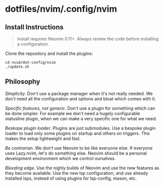 # dotfiles/nvim/.config/nvim

## Install Instructions

 > Install requires Neovim 0.11+. Always review the code before installing a configuration.

Clone the repository and install the plugins:

```
cd nvim/dot-config/nvim
./update.sh
```

## Philosophy

*Simplicity*. Don't use a package manager when it's not really needed. We don't need all the configuration and options and bloat which comes with it.

*Specific features, not generic*. Don't use a plugin for something which can be done simpler. For example we don't need a hugely configurable statusline plugin, when we can make a very specific one for what we need.

*Beskope plugin loader*. Plugins are just submodules. Use a bespoke plugin loader to load only some plugins on startup and others on triggers. This makes the setup lightweight and fast.

*Be contrarian*. We don't use Neovim to be like everyone else. If everyone uses Lazy.nvim, let's do something else. Neovim should be a personal development environment which we control ourselves. 

*Bleeding edge*. Use the nighly builds of Neovim and use the new features as they become available. Use the new lsp configuration, and use already installed lsps, instead of using plugins for lsp-config, mason, etc.

